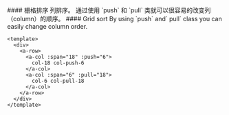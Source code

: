 <cn>
#### 栅格排序
列排序。
通过使用 `push` 和 `pull` 类就可以很容易的改变列（column）的顺序。
</cn>

<us>
#### Grid sort
By using `push` and` pull` class you can easily change column order.
</us>

```vue
<template>
  <div>
    <a-row>
      <a-col :span="18" :push="6">
        col-18 col-push-6
      </a-col>
      <a-col :span="6" :pull="18">
        col-6 col-pull-18
      </a-col>
    </a-row>
  </div>
</template>
```
